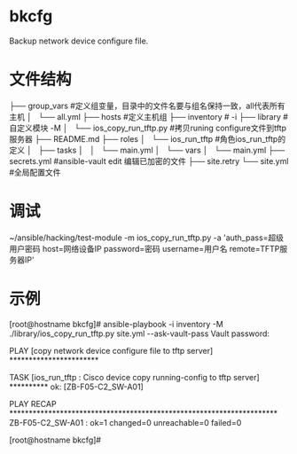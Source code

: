 bkcfg
=====
Backup network device configure file.

文件结构
========
├── group_vars #定义组变量，目录中的文件名要与组名保持一致，all代表所有主机
│   └── all.yml
├── hosts #定义主机组
├── inventory # -i
├── library #自定义模块 -M
│   └── ios_copy_run_tftp.py #拷贝runing configure文件到tftp服务器
├── README.md
├── roles
│   └── ios_run_tftp #角色ios_run_tftp的定义
│       ├── tasks
│       │   └── main.yml
│       └── vars
│           └── main.yml
├── secrets.yml #ansible-vault edit 编辑已加密的文件
├── site.retry
└── site.yml  #全局配置文件

调试
====
~/ansible/hacking/test-module -m ios_copy_run_tftp.py -a 'auth_pass=超级用户密码 host=网络设备IP password=密码 username=用户名 remote=TFTP服务器IP'

示例
====

[root@hostname bkcfg]# ansible-playbook -i inventory -M ./library/ios_copy_run_tftp.py site.yml --ask-vault-pass
Vault password:

PLAY [copy network device configure file to tftp server] ***********************

TASK [ios_run_tftp : Cisco device copy running-config to tftp server] **********
ok: [ZB-F05-C2_SW-A01]

PLAY RECAP *********************************************************************
ZB-F05-C2_SW-A01           : ok=1    changed=0    unreachable=0    failed=0

[root@hostname bkcfg]#

